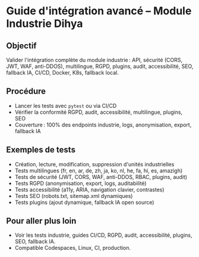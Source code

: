 # Guide d'intégration avancé – Module Industrie Dihya

## Objectif
Valider l'intégration complète du module industrie : API, sécurité (CORS, JWT, WAF, anti-DDOS), multilingue, RGPD, plugins, audit, accessibilité, SEO, fallback IA, CI/CD, Docker, K8s, fallback local.

## Procédure
- Lancer les tests avec `pytest` ou via CI/CD
- Vérifier la conformité RGPD, audit, accessibilité, multilingue, plugins, SEO
- Couverture : 100% des endpoints industrie, logs, anonymisation, export, fallback IA

## Exemples de tests
- Création, lecture, modification, suppression d'unités industrielles
- Tests multilingues (fr, en, ar, de, zh, ja, ko, nl, he, fa, hi, es, amazigh)
- Tests de sécurité (JWT, CORS, WAF, anti-DDOS, RBAC, plugins, audit)
- Tests RGPD (anonymisation, export, logs, auditabilité)
- Tests accessibilité (a11y, ARIA, navigation clavier, contrastes)
- Tests SEO (robots.txt, sitemap.xml dynamiques)
- Tests plugins (ajout dynamique, fallback IA open source)

## Pour aller plus loin
- Voir les tests industrie, guides CI/CD, RGPD, audit, accessibilité, plugins, SEO, fallback IA.
- Compatible Codespaces, Linux, CI, production.
